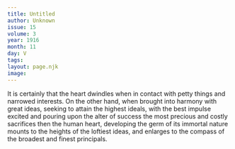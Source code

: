 ```yaml
---
title: Untitled
author: Unknown
issue: 15
volume: 3
year: 1916
month: 11
day: V
tags:
layout: page.njk
image:
---
```

It is certainly that the heart dwindles when in contact with petty things and narrowed interests. On the other hand, when brought into harmony with great ideas, seeking to attain the highest ideals, with the best impulse excited and pouring upon the alter of success the most precious and costly sacrifices then the human heart, developing the germ of its immortal nature mounts to the heights of the loftiest ideas, and enlarges to the compass of the broadest and finest principals. 


